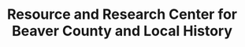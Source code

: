 ---
layout: repo
title: "Resource and Research Center for Beaver County and Local History"
id: 13518
permalink: repos/13518/
---
